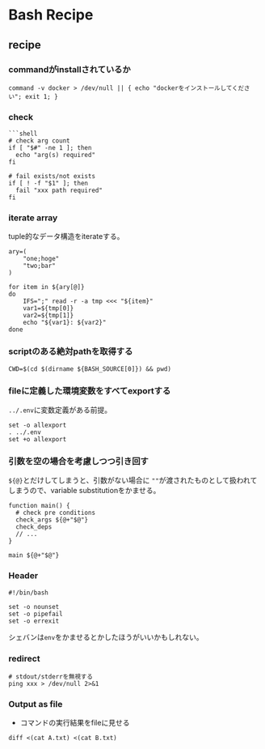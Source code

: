 # Bash Recipe

## recipe

### commandがinstallされているか

```
command -v docker > /dev/null || { echo "dockerをインストールしてください"; exit 1; }
```

### check

```shell
```shell
# check arg count
if [ "$#" -ne 1 ]; then
  echo "arg(s) required"
fi

# fail exists/not exists
if [ ! -f "$1" ]; then
  fail "xxx path required"
fi
```

### iterate array

tuple的なデータ構造をiterateする。

```shell
ary=(
    "one;hoge"
    "two;bar"
)

for item in ${ary[@]}
do
    IFS=";" read -r -a tmp <<< "${item}"
    var1=${tmp[0]}
    var2=${tmp[1]}
    echo "${var1}: ${var2}"
done
```

### scriptのある絶対pathを取得する

```shell
CWD=$(cd $(dirname ${BASH_SOURCE[0]}) && pwd)
```

### fileに定義した環境変数をすべてexportする

`../.env`に変数定義がある前提。

```shell
set -o allexport 
. ../.env 
set +o allexport
```

### 引数を空の場合を考慮しつつ引き回す

`${@}`とだけしてしまうと、引数がない場合に `""`が渡されたものとして扱われてしまうので、variable substitutionをかませる。

```shell
function main() {
  # check pre conditions
  check_args ${@+"$@"}
  check_deps
  // ...
}

main ${@+"$@"}
```

### Header

```shell
#!/bin/bash

set -o nounset
set -o pipefail
set -o errexit
```

シェバンは`env`をかませるとかしたほうがいいかもしれない。

### redirect

```shell
# stdout/stderrを無視する
ping xxx > /dev/null 2>&1
```

### Output as file

* コマンドの実行結果をfileに見せる

```shell
diff <(cat A.txt) <(cat B.txt)
```
